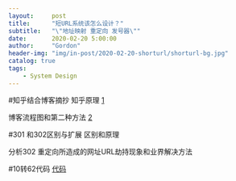 ```yaml
---
layout:     post
title:      "短URL系统该怎么设计？"
subtitle:   "\"地址映射 重定向 发号器\""
date:       2020-02-20 5:00:00
author:     "Gordon"
header-img: "img/in-post/2020-02-20-shorturl/shorturl-bg.jpg"
catalog: true
tags:
    - System Design
---
```



#知乎结合博客摘抄
知乎原理
[1](https://www.zhihu.com/question/29270034)

博客流程图和第二种方法
[2](https://hufangyun.com/2017/short-url/)

#301 和302区别与扩展
区别和原理

分析302 重定向所造成的网址URL劫持现象和业界解决方法

#10转62代码
[代码](https://www.cnblogs.com/lovewl2/p/10522717.html)

